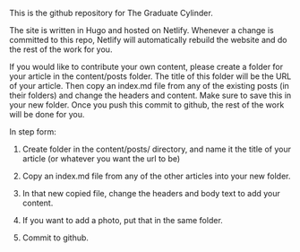 This is the github repository for The Graduate Cylinder. 

The site is written in Hugo and hosted on Netlify. Whenever a change is committed to this repo, Netlify will automatically rebuild the website and do the rest of the work for you.

If you would like to contribute your own content, please create a folder for your article in the content/posts folder. The title of this folder will be the URL of your article. Then copy an index.md file from any of the existing posts (in their folders) and change the headers and content. Make sure to save this in your new folder. Once you push this commit to github, the rest of the work will be done for you. 

In step form: 

1. Create folder in the content/posts/ directory, and name it the title of your article (or whatever you want the url to be)

2. Copy an index.md file from any of the other articles into your new folder. 

3. In that new copied file, change the headers and body text to add your content. 

4. If you want to add a photo, put that in the same folder.

5. Commit to github. 